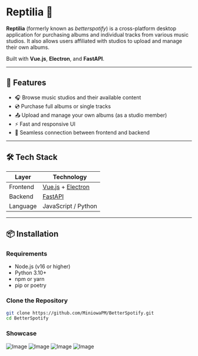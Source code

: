 # Reptilia 🎵

**Reptilia** (formerly known as *betterspotify*) is a cross-platform desktop application for purchasing albums and individual tracks from various music studios. It also allows users affiliated with studios to upload and manage their own albums.

Built with **Vue.js**, **Electron**, and **FastAPI**.

---

## 🚀 Features

- 🎧 Browse music studios and their available content  
- 💿 Purchase full albums or single tracks  
- 📤 Upload and manage your own albums (as a studio member)  
- ⚡ Fast and responsive UI  
- 🔗 Seamless connection between frontend and backend

---

## 🛠 Tech Stack

| Layer     | Technology       |
|-----------|------------------|
| Frontend  | [Vue.js](https://vuejs.org/) + [Electron](https://www.electronjs.org/) |
| Backend   | [FastAPI](https://fastapi.tiangolo.com/) |
| Language  | JavaScript / Python |

---

## 📦 Installation

### Requirements

- Node.js (v16 or higher)  
- Python 3.10+  
- npm or yarn  
- pip or poetry

### Clone the Repository

```bash
git clone https://github.com/MiniowaPM/BetterSpotify.git
cd BetterSpotify
```

### Showcase

![Image](https://github.com/user-attachments/assets/2f740ae0-89c5-44e0-9b1b-0fb5d31eda59)
![Image](https://github.com/user-attachments/assets/864e09c9-38ab-402f-91d2-bbb75256e8d4)
![Image](https://github.com/user-attachments/assets/d90f583e-ebad-4f3a-a97c-51c938306b01)
![Image](https://github.com/user-attachments/assets/391fcc56-a1f4-4a90-867d-3624fe1ffd81)
